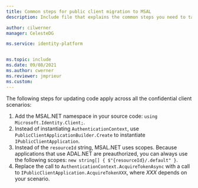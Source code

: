 ```yaml
---
title: Common steps for public client migration to MSAL
description: Include file that explains the common steps you need to take for all public client apps when it comes to migration from ADAL to MSAL.

author: cilwerner
manager: CelesteDG

ms.service: identity-platform


ms.topic: include
ms.date: 09/08/2021
ms.author: cwerner
ms.reviewer: jmprieur
ms.custom: 
---
```


The following steps for updating code apply across all the confidential client scenarios:

1. Add the MSAL.NET namespace in your source code: `using Microsoft.Identity.Client;`.
2. Instead of instantiating `AuthenticationContext`, use `PublicClientApplicationBuilder.Create` to instantiate `IPublicClientApplication`.
3. Instead of the `resourceId` string, MSAL.NET uses scopes. Because applications that use ADAL.NET are preauthorized, you can always use the following scopes: `new string[] { $"{resourceId}/.default" }`.
4. Replace the call to `AuthenticationContext.AcquireTokenAsync` with a call to `IPublicClientApplication.AcquireTokenXXX`, where *XXX* depends on your scenario.